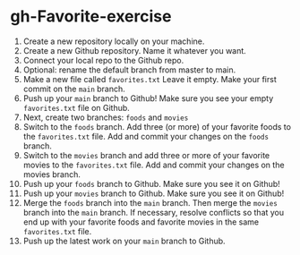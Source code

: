 # gh-Favorite-exercise
1. Create a new repository locally on your machine.
2. Create a new Github repository. Name it whatever you want.
3. Connect your local repo to the Github repo.
4. Optional: rename the default branch from master to main.
5. Make a new file called `favorites.txt`  Leave it empty. Make your first commit on the `main` branch.
6. Push up your `main` branch to Github! Make sure you see your empty `favorites.txt` file on Github.
7. Next, create two branches: `foods` and `movies`
8. Switch to the `foods` branch.  Add three (or more) of your favorite foods to the `favorites.txt` file.  Add and commit your changes on the `foods` branch.
9. Switch to the `movies` branch and add three or more of your favorite movies to the `favorites.txt` file.  Add and commit your changes on the movies branch.
10. Push up your `foods` branch to Github. Make sure you see it on Github!
11. Push up your `movies` branch to Github.  Make sure you see it on Github!
12. Merge the `foods` branch into the `main` branch.  Then merge the `movies` branch into the `main` branch.  If necessary, resolve conflicts so that you end up with your favorite foods and favorite movies in the same `favorites.txt` file. 
13. Push up the latest work on your `main` branch to Github.
